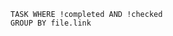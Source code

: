 ```dataview
TASK WHERE !completed AND !checked 
GROUP BY file.link
```



[^1]: [Dataview: Metadata on Tasks and Lists](https://blacksmithgu.github.io/obsidian-dataview/annotation/metadata-tasks/) 